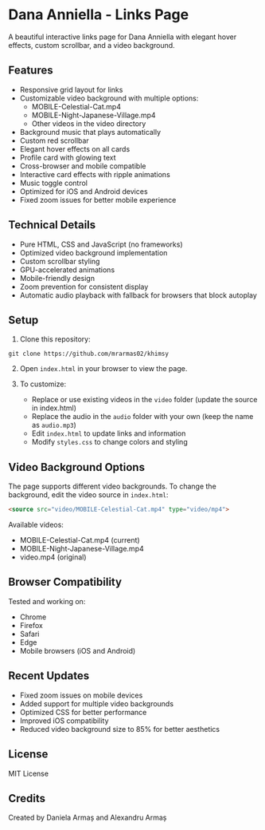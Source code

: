 # Dana Anniella - Links Page

A beautiful interactive links page for Dana Anniella with elegant hover effects, custom scrollbar, and a video background.

## Features

- Responsive grid layout for links
- Customizable video background with multiple options:
  - MOBILE-Celestial-Cat.mp4
  - MOBILE-Night-Japanese-Village.mp4
  - Other videos in the video directory
- Background music that plays automatically
- Custom red scrollbar
- Elegant hover effects on all cards
- Profile card with glowing text
- Cross-browser and mobile compatible
- Interactive card effects with ripple animations
- Music toggle control
- Optimized for iOS and Android devices
- Fixed zoom issues for better mobile experience

## Technical Details

- Pure HTML, CSS and JavaScript (no frameworks)
- Optimized video background implementation
- Custom scrollbar styling
- GPU-accelerated animations
- Mobile-friendly design
- Zoom prevention for consistent display
- Automatic audio playback with fallback for browsers that block autoplay

## Setup

1. Clone this repository:
```
git clone https://github.com/mrarmas02/khimsy
```

2. Open `index.html` in your browser to view the page.

3. To customize:
   - Replace or use existing videos in the `video` folder (update the source in index.html)
   - Replace the audio in the `audio` folder with your own (keep the name as `audio.mp3`)
   - Edit `index.html` to update links and information
   - Modify `styles.css` to change colors and styling

## Video Background Options

The page supports different video backgrounds. To change the background, edit the video source in `index.html`:

```html
<source src="video/MOBILE-Celestial-Cat.mp4" type="video/mp4">
```

Available videos:
- MOBILE-Celestial-Cat.mp4 (current)
- MOBILE-Night-Japanese-Village.mp4
- video.mp4 (original)

## Browser Compatibility

Tested and working on:
- Chrome
- Firefox
- Safari
- Edge
- Mobile browsers (iOS and Android)

## Recent Updates

- Fixed zoom issues on mobile devices
- Added support for multiple video backgrounds
- Optimized CSS for better performance
- Improved iOS compatibility
- Reduced video background size to 85% for better aesthetics

## License

MIT License

## Credits

Created by Daniela Armaș and Alexandru Armaș 